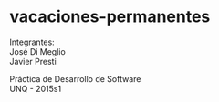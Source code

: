 # vacaciones-permanentes

Integrantes: <br />
José Di Meglio <br />
Javier Presti

Práctica de Desarrollo de Software <br />
UNQ - 2015s1
